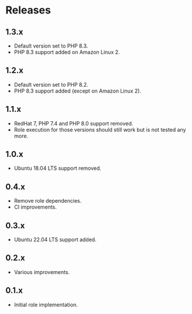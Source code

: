 # Releases

## 1.3.x

- Default version set to PHP 8.3.
- PHP 8.3 support added on Amazon Linux 2.

## 1.2.x

- Default version set to PHP 8.2.
- PHP 8.3 support added (except on Amazon Linux 2).

## 1.1.x

- RedHat 7, PHP 7.4 and PHP 8.0 support removed.
- Role execution for those versions should still work but is not tested any more.

## 1.0.x

- Ubuntu 18.04 LTS support removed.

## 0.4.x

- Remove role dependencies.
- CI improvements.

## 0.3.x

- Ubuntu 22.04 LTS support added.

## 0.2.x

- Various improvements.

## 0.1.x

- Initial role implementation.
